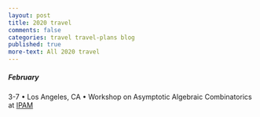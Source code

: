 ```yaml
---
layout: post
title: 2020 travel
comments: false
categories: travel travel-plans blog
published: true
more-text: All 2020 travel
---
```


<!-- ##### January -->

##### February

3-7 
&bull; 
Los Angeles, CA
&bull;
Workshop on Asymptotic Algebraic Combinatorics
at 
[IPAM](http://www.ipam.ucla.edu/aac2020)

<!-- ##### March -->

<!-- ##### April -->

<!-- ##### May -->

<!-- ##### June -->

<!-- ##### July -->

<!-- ##### August -->

<!-- ##### September -->

<!-- ##### October  -->

<!-- ##### November -->

<!-- ##### December -->
